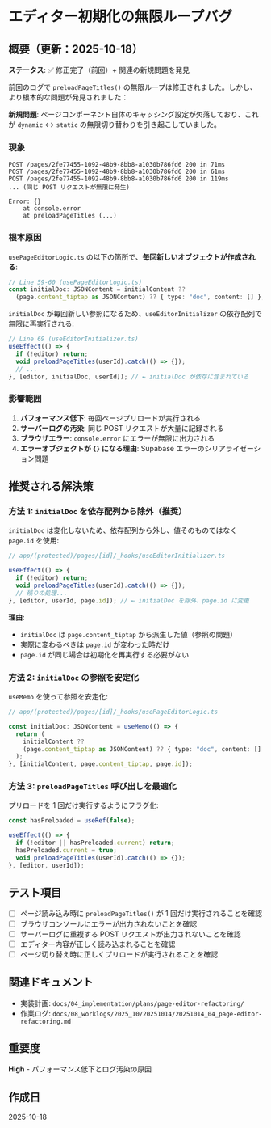 # エディター初期化の無限ループバグ

## 概要（更新：2025-10-18）

**ステータス**: ✅ 修正完了（前回）+ 関連の新規問題を発見

前回のログで `preloadPageTitles()` の無限ループは修正されました。しかし、より根本的な問題が発見されました：

**新規問題**: ページコンポーネント自体のキャッシング設定が欠落しており、これが `dynamic` ↔ `static` の無限切り替わりを引き起こしていました。

### 現象

```
POST /pages/2fe77455-1092-48b9-8bb8-a1030b786fd6 200 in 71ms
POST /pages/2fe77455-1092-48b9-8bb8-a1030b786fd6 200 in 61ms
POST /pages/2fe77455-1092-48b9-8bb8-a1030b786fd6 200 in 119ms
... (同じ POST リクエストが無限に発生)

Error: {}
    at console.error
    at preloadPageTitles (...)
```

### 根本原因

`usePageEditorLogic.ts` の以下の箇所で、**毎回新しいオブジェクトが作成される**:

```typescript
// Line 59-60 (usePageEditorLogic.ts)
const initialDoc: JSONContent = initialContent ??
  (page.content_tiptap as JSONContent) ?? { type: "doc", content: [] };
```

`initialDoc` が毎回新しい参照になるため、`useEditorInitializer` の依存配列で無限に再実行される:

```typescript
// Line 69 (useEditorInitializer.ts)
useEffect(() => {
  if (!editor) return;
  void preloadPageTitles(userId).catch(() => {});
  // ...
}, [editor, initialDoc, userId]); // ← initialDoc が依存に含まれている
```

### 影響範囲

1. **パフォーマンス低下**: 毎回ページプリロードが実行される
2. **サーバーログの汚染**: 同じ POST リクエストが大量に記録される
3. **ブラウザエラー**: `console.error` にエラーが無限に出力される
4. **エラーオブジェクトが `{}` になる理由**: Supabase エラーのシリアライゼーション問題

## 推奨される解決策

### 方法 1: `initialDoc` を依存配列から除外（推奨）

`initialDoc` は変化しないため、依存配列から外し、値そのものではなく `page.id` を使用:

```typescript
// app/(protected)/pages/[id]/_hooks/useEditorInitializer.ts

useEffect(() => {
  if (!editor) return;
  void preloadPageTitles(userId).catch(() => {});
  // 残りの処理...
}, [editor, userId, page.id]); // ← initialDoc を除外、page.id に変更
```

**理由**:

- `initialDoc` は `page.content_tiptap` から派生した値（参照の問題）
- 実際に変わるべきは `page.id` が変わった時だけ
- `page.id` が同じ場合は初期化を再実行する必要がない

### 方法 2: `initialDoc` の参照を安定化

`useMemo` を使って参照を安定化:

```typescript
// app/(protected)/pages/[id]/_hooks/usePageEditorLogic.ts

const initialDoc: JSONContent = useMemo(() => {
  return (
    initialContent ??
    (page.content_tiptap as JSONContent) ?? { type: "doc", content: [] }
  );
}, [initialContent, page.content_tiptap, page.id]);
```

### 方法 3: `preloadPageTitles` 呼び出しを最適化

プリロードを 1 回だけ実行するようにフラグ化:

```typescript
const hasPreloaded = useRef(false);

useEffect(() => {
  if (!editor || hasPreloaded.current) return;
  hasPreloaded.current = true;
  void preloadPageTitles(userId).catch(() => {});
}, [editor, userId]);
```

## テスト項目

- [ ] ページ読み込み時に `preloadPageTitles()` が 1 回だけ実行されることを確認
- [ ] ブラウザコンソールにエラーが出力されないことを確認
- [ ] サーバーログに重複する POST リクエストが出力されないことを確認
- [ ] エディター内容が正しく読み込まれることを確認
- [ ] ページ切り替え時に正しくプリロードが実行されることを確認

## 関連ドキュメント

- 実装計画: `docs/04_implementation/plans/page-editor-refactoring/`
- 作業ログ: `docs/08_worklogs/2025_10/20251014/20251014_04_page-editor-refactoring.md`

## 重要度

**High** - パフォーマンス低下とログ汚染の原因

## 作成日

2025-10-18
